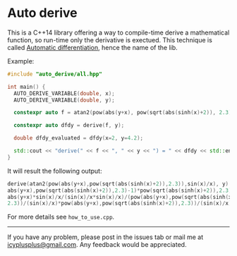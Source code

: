 Auto derive
===========

This is a C++14 library offering a way to compile-time derive a mathematical function, so run-time only the derivative is exectued. This technique is called
[Automatic differentiation](http://en.wikipedia.org/wiki/Automatic_differentiation), hence the name of the lib.

Example:

```C++
#include "auto_derive/all.hpp"

int main() {
  AUTO_DERIVE_VARIABLE(double, x);
  AUTO_DERIVE_VARIABLE(double, y);

  constexpr auto f = atan2(pow(abs(y+x), pow(sqrt(abs(sinh(x)+2)), 2.3)), sin(x)/x);

  constexpr auto dfdy = derive(f, y);

  double dfdy_evaluated = dfdy(x=2, y=4.2);

  std::cout << "derive(" << f << ", " << y << ") = " << dfdy << std::endl;
}
```

It will result the following output: 
``` C++
derive(atan2(pow(abs(y+x),pow(sqrt(abs(sinh(x)+2)),2.3)),sin(x)/x), y) = pow(
abs(y+x),pow(sqrt(abs(sinh(x)+2)),2.3)-1)*pow(sqrt(abs(sinh(x)+2)),2.3)*(y+x)/
abs(y+x)*sin(x)/x/(sin(x)/x*sin(x)/x)/(pow(abs(y+x),pow(sqrt(abs(sinh(x)+2)),
2.3))/(sin(x)/x)*pow(abs(y+x),pow(sqrt(abs(sinh(x)+2)),2.3))/(sin(x)/x)+1)
```

For more details see ```how_to_use.cpp```.

----------------------
If you have any problem, please post in the issues tab or mail me at icyplusplus@gmail.com. Any feedback would be appreciated.
